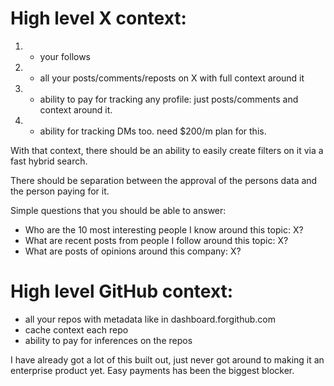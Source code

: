 # High level X context:

1. - your follows
2. - all your posts/comments/reposts on X with full context around it
3. - ability to pay for tracking any profile: just posts/comments and context around it.
4. - ability for tracking DMs too. need $200/m plan for this.

With that context, there should be an ability to easily create filters on it via a fast hybrid search.

There should be separation between the approval of the persons data and the person paying for it.

Simple questions that you should be able to answer:

- Who are the 10 most interesting people I know around this topic: X?
- What are recent posts from people I follow around this topic: X?
- What are posts of opinions around this company: X?

# High level GitHub context:

- all your repos with metadata like in dashboard.forgithub.com
- cache context each repo
- ability to pay for inferences on the repos

I have already got a lot of this built out, just never got around to making it an enterprise product yet. Easy payments has been the biggest blocker.
